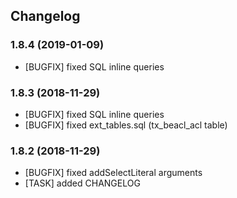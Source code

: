 ## Changelog

### 1.8.4 (2019-01-09)
* [BUGFIX] fixed SQL inline queries

### 1.8.3 (2018-11-29)
* [BUGFIX] fixed SQL inline queries
* [BUGFIX] fixed ext_tables.sql (tx_beacl_acl table)

### 1.8.2 (2018-11-29)
* [BUGFIX] fixed addSelectLiteral arguments
* [TASK] added CHANGELOG
